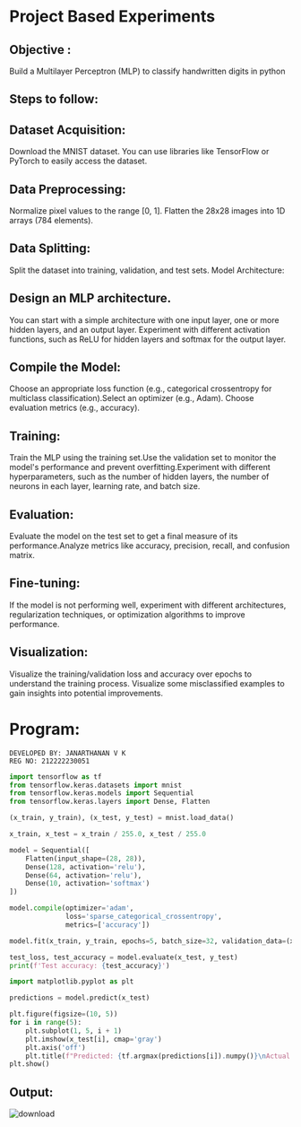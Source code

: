 # Project Based Experiments
## Objective :
 Build a Multilayer Perceptron (MLP) to classify handwritten digits in python
## Steps to follow:
## Dataset Acquisition:
Download the MNIST dataset. You can use libraries like TensorFlow or PyTorch to easily access the dataset.
## Data Preprocessing:
Normalize pixel values to the range [0, 1].
Flatten the 28x28 images into 1D arrays (784 elements).
## Data Splitting:

Split the dataset into training, validation, and test sets.
Model Architecture:
## Design an MLP architecture. 
You can start with a simple architecture with one input layer, one or more hidden layers, and an output layer.
Experiment with different activation functions, such as ReLU for hidden layers and softmax for the output layer.
## Compile the Model:
Choose an appropriate loss function (e.g., categorical crossentropy for multiclass classification).Select an optimizer (e.g., Adam).
Choose evaluation metrics (e.g., accuracy).
## Training:
Train the MLP using the training set.Use the validation set to monitor the model's performance and prevent overfitting.Experiment with different hyperparameters, such as the number of hidden layers, the number of neurons in each layer, learning rate, and batch size.
## Evaluation:

Evaluate the model on the test set to get a final measure of its performance.Analyze metrics like accuracy, precision, recall, and confusion matrix.
## Fine-tuning:
If the model is not performing well, experiment with different architectures, regularization techniques, or optimization algorithms to improve performance.
## Visualization:
Visualize the training/validation loss and accuracy over epochs to understand the training process. Visualize some misclassified examples to gain insights into potential improvements.

# Program:

```
DEVELOPED BY: JANARTHANAN V K
REG NO: 212222230051
```
```python
import tensorflow as tf
from tensorflow.keras.datasets import mnist
from tensorflow.keras.models import Sequential
from tensorflow.keras.layers import Dense, Flatten

(x_train, y_train), (x_test, y_test) = mnist.load_data()

x_train, x_test = x_train / 255.0, x_test / 255.0

model = Sequential([
    Flatten(input_shape=(28, 28)),
    Dense(128, activation='relu'),
    Dense(64, activation='relu'),
    Dense(10, activation='softmax')
])

model.compile(optimizer='adam',
              loss='sparse_categorical_crossentropy',
              metrics=['accuracy'])

model.fit(x_train, y_train, epochs=5, batch_size=32, validation_data=(x_test, y_test))

test_loss, test_accuracy = model.evaluate(x_test, y_test)
print(f'Test accuracy: {test_accuracy}')

import matplotlib.pyplot as plt

predictions = model.predict(x_test)

plt.figure(figsize=(10, 5))
for i in range(5):
    plt.subplot(1, 5, i + 1)
    plt.imshow(x_test[i], cmap='gray')
    plt.axis('off')
    plt.title(f"Predicted: {tf.argmax(predictions[i]).numpy()}\nActual: {y_test[i]}")
plt.show()

```

## Output:
![download](https://github.com/Janarthanan2/NN-Project-Based-Experiment/assets/119393515/7feb8e6d-9472-40c9-a757-10e3de8a1005)


